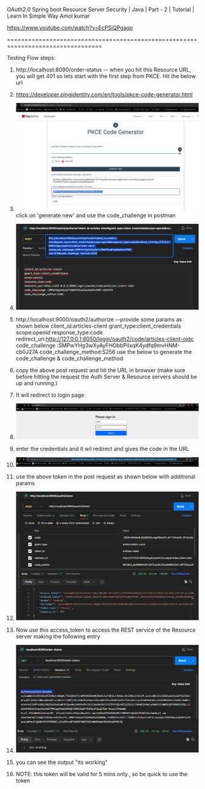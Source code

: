 OAuth2.0 Spring boot Resource Server Security | Java | Part - 2 | Tutorial | Learn In Simple Way
Amol kumar

https://www.youtube.com/watch?v=EcPSiQPgaqo

=================================================================================

Testing Flow steps:

1) http://localhost:8090/order-status -- when you hit this Resource URL,  you will get 401
so lets start with the first step from PKCE.
Hit the below url
2) https://developer.pingidentity.com/en/tools/pkce-code-generator.html
3) ![img_8.png](img_8.png)
click on 'generate new' and use the code_challenge in postman
4) ![img_6.png](img_6.png) 
5) http://localhost:9000/oauth2/authorize --provide some params as shown below
      client_id:articles-client
      grant_type:client_credentials
      scope:openid
      response_type:code
      redirect_uri:http://127.0.0.1:8050/login/oauth2/code/articles-client-oidc
      code_challenge :SMPwYHg3wXyAyFHObbPiIxqK4ydfq9mvHNM-cb0J27A
      code_challenge_method:S256
      use the below to generate the code_challenge & code_challenge_method

5) copy the above post request and hit the URL in browser (make sure before hitting the request the Auth Server & Resource servers should be up and running.)
6) It will redirect to login page.
7) ![img_2.png](img_2.png)
8) enter the credentials and it wil redirect and gives the code in the URL
9) ![img_9.png](img_9.png)
10) use the above token in the post request as shown below with additional params
11) ![img_10.png](img_10.png)
12) Now use this access_token to access the REST service of the Resource server making the following entry
13) ![img_5.png](img_5.png)
13) you can see the output "its working"
14) NOTE: this token will be valid for 5 mins only., so be quick to use the token